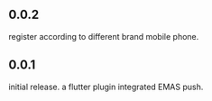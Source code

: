 ## 0.0.2
register according to different brand mobile phone.

## 0.0.1
initial release.
a flutter plugin integrated EMAS push.

